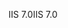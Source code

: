 <span data-ttu-id="9bdee-101">IIS 7.0</span><span class="sxs-lookup"><span data-stu-id="9bdee-101">IIS 7.0</span></span>